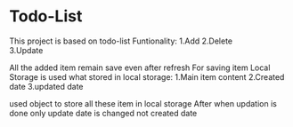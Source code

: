 # Todo-List
This project is based on todo-list
Funtionality:
	1.Add
	2.Delete	
	3.Update

All the added item remain save even after refresh
For saving item Local Storage is used
what stored in local storage:
	1.Main item content
	2.Created date
	3.updated date 

used object to store all these item in local storage
After when updation is done only update date is changed not created date

